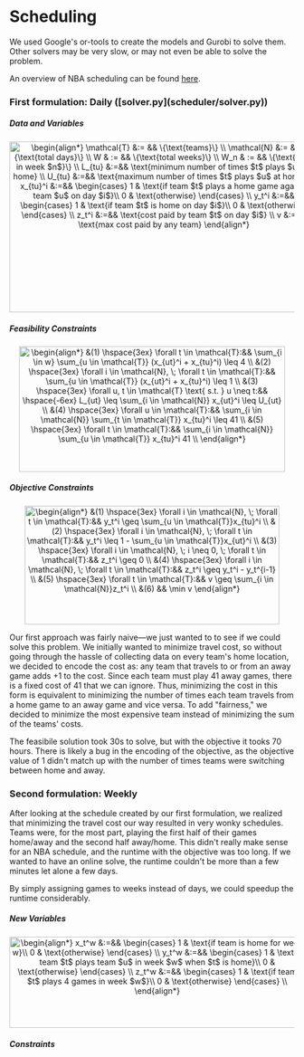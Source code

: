 <h1>Scheduling</h1>
We used Google's or-tools to create the models and Gurobi to solve them. Other solvers may be very slow, or may not even be able to solve the problem.

An overview of NBA scheduling can be found [here](https://www.nbastuffer.com/analytics101/how-the-nba-schedule-is-made/).

<h3>First formulation: Daily ([solver.py](scheduler/solver.py))</h3>

<h5>Data and Variables</h5>
<p align="center"><img alt="\begin{align*}&#10;  \mathcal{T} &amp;:= &amp;&amp; \{\text{teams}\} \\&#10;  \mathcal{N} &amp;:= &amp;&amp; \{\text{total days}\} \\&#10;  W &amp; := &amp;&amp; \{\text{total weeks}\} \\&#10;  W_n &amp; := &amp;&amp; \{\text{days in week $n$}\} \\&#10;  L_{tu} &amp;:=&amp;&amp; \text{minimum number of times $t$ plays $u$ at home} \\&#10;  U_{tu} &amp;:=&amp;&amp; \text{maximum number of times $t$ plays $u$ at home} \\&#10;  x_{tu}^i  &amp;:=&amp;&amp;&#10;    \begin{cases}&#10;      1 &amp; \text{if team $t$ plays a home game against team $u$ on day $i$}\\&#10;      0 &amp; \text{otherwise}&#10;    \end{cases} \\&#10;    y_t^i &amp;:=&amp;&amp;&#10;    \begin{cases}&#10;      1 &amp; \text{if team $t$ is home on day $i$}\\&#10;      0 &amp; \text{otherwise}&#10;    \end{cases} \\&#10;    z_t^i &amp;:=&amp;&amp; \text{cost paid by team $t$ on day $i$} \\&#10;    v &amp;:=&amp;&amp; \text{max cost paid by any team}&#10;\end{align*}" src="svgs/739d01759e7f84a758eb6565a6723fb6.svg" align="middle" width="545.9145285pt" height="302.14670474999997pt"/></p>

<h5>Feasibility Constraints</h5>
<p align="center"><img alt="\begin{align*}&#10; &amp;(1) \hspace{3ex} \forall t \in \mathcal{T}:&amp;&amp; \sum_{i \in w} \sum_{u \in \mathcal{T}} (x_{ut}^i + x_{tu}^i) \leq 4 \\&#10; &amp;(2) \hspace{3ex} \forall i \in \mathcal{N}, \; \forall t \in \mathcal{T}:&amp;&amp; \sum_{u \in \mathcal{T}} (x_{ut}^i + x_{tu}^i) \leq 1 \\&#10; &amp;(3) \hspace{3ex} \forall u, t \in \mathcal{T} \text{ s.t. } u \neq t:&amp;&amp; \hspace{-6ex} L_{ut} \leq \sum_{i \in \mathcal{N}} x_{ut}^i \leq U_{ut} \\&#10; &amp;(4) \hspace{3ex} \forall u \in \mathcal{T}:&amp;&amp; \sum_{i \in \mathcal{N}} \sum_{t \in \mathcal{T}} x_{tu}^i \leq 41 \\&#10; &amp;(5) \hspace{3ex} \forall t \in \mathcal{T}:&amp;&amp; \sum_{i \in \mathcal{N}} \sum_{u \in \mathcal{T}} x_{tu}^i  41 \\&#10;\end{align*}" src="svgs/85d91e1539e810ecd226cd09ae11bdab.svg" align="middle" width="469.22092635pt" height="221.7521592pt"/></p>

<h5>Objective Constraints</h5>
<p align="center"><img alt="\begin{align*}&#10; &amp;(1) \hspace{3ex} \forall i \in \mathcal{N}, \; \forall t \in \mathcal{T}:&amp;&amp; y_t^i \geq \sum_{u \in \mathcal{T}}x_{tu}^i \\&#10; &amp;(2) \hspace{3ex} \forall i \in \mathcal{N}, \; \forall t \in \mathcal{T}:&amp;&amp; y_t^i \leq 1 - \sum_{u \in \mathcal{T}}x_{ut}^i \\&#10; &amp;(3) \hspace{3ex} \forall i \in \mathcal{N}, \; i \neq 0, \; \forall t \in \mathcal{T}:&amp;&amp;  z_t^i \geq 0 \\&#10; &amp;(4) \hspace{3ex} \forall i \in \mathcal{N}, \; \forall t \in \mathcal{T}:&amp;&amp;  z_t^i \geq y_t^i - y_t^{i-1} \\&#10; &amp;(5) \hspace{3ex} \forall t \in \mathcal{T}:&amp;&amp;  v \geq \sum_{i \in \mathcal{N}}z_t^i \\&#10; &amp;(6) &amp;&amp; \min v&#10;\end{align*}" src="svgs/77925fc9e8f9d198adb5ec881a1a82f6.svg" align="middle" width="450.70818705pt" height="209.93445494999997pt"/></p>

Our first approach was fairly naive—we just wanted to to see if we could solve this problem. We initially wanted to minimize travel cost, so without going through the hassle of collecting data on every team's home location, we decided to encode the cost as: any team that travels to or from an away game adds +1 to the cost. Since each team must play 41 away games, there is a fixed cost of 41 that we can ignore. Thus, minimizing the cost in this form is equivalent to minimizing the number of times each team travels from a home game to an away game and vice versa. To add "fairness," we decided to minimize the most expensive team instead of minimizing the sum of the teams' costs.

The feasibile solution took 30s to solve, but with the objective it tooks 70 hours. There is likely a bug in the encoding of the objective, as the objective value of 1 didn't match up with the number of times teams were switching between home and away.

<h3>Second formulation: Weekly</h3>
After looking at the schedule created by our first formulation, we realized that minimizing the travel cost our way resulted in very wonky schedules. Teams were, for the most part, playing the first half of their games home/away and the second half away/home. This didn't really make sense for an NBA schedule, and the runtime with the objective was too long. If we wanted to have an online solve, the runtime couldn't be more than a few minutes let alone a few days.

By simply assigning games to weeks instead of days, we could speedup the runtime considerably.

<h5>New Variables</h5>
<p align="center"><img alt="\begin{align*}&#10;  x_t^w  &amp;:=&amp;&amp;&#10;    \begin{cases}&#10;      1 &amp; \text{if team is home for week w}\\&#10;      0 &amp; \text{otherwise}&#10;    \end{cases} \\&#10;  y_t^w &amp;:=&amp;&amp;&#10;    \begin{cases}&#10;      1 &amp; \text{if team $t$ plays team $u$ in week $w$ when $t$ is home}\\&#10;      0 &amp; \text{otherwise}&#10;    \end{cases} \\&#10;  z_t^w &amp;:=&amp;&amp; \begin{cases}&#10;      1 &amp; \text{if team $t$ plays 4 games in week $w$}\\&#10;      0 &amp; \text{otherwise}&#10;    \end{cases} \\&#10;\end{align*}" src="svgs/aba7bc24fc2144be254bebec93c36acc.svg" align="middle" width="522.45703455pt" height="161.09734575pt"/></p>

<h5>Constraints</h5>